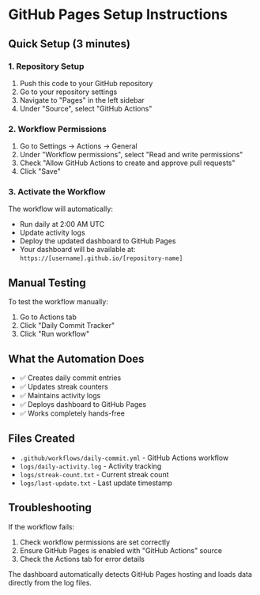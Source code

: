 # GitHub Pages Setup Instructions

## Quick Setup (3 minutes)

### 1. Repository Setup
1. Push this code to your GitHub repository
2. Go to your repository settings
3. Navigate to "Pages" in the left sidebar
4. Under "Source", select "GitHub Actions"

### 2. Workflow Permissions
1. Go to Settings → Actions → General
2. Under "Workflow permissions", select "Read and write permissions"
3. Check "Allow GitHub Actions to create and approve pull requests"
4. Click "Save"

### 3. Activate the Workflow
The workflow will automatically:
- Run daily at 2:00 AM UTC
- Update activity logs
- Deploy the updated dashboard to GitHub Pages
- Your dashboard will be available at: `https://[username].github.io/[repository-name]`

## Manual Testing
To test the workflow manually:
1. Go to Actions tab
2. Click "Daily Commit Tracker"
3. Click "Run workflow"

## What the Automation Does
- ✅ Creates daily commit entries
- ✅ Updates streak counters
- ✅ Maintains activity logs
- ✅ Deploys dashboard to GitHub Pages
- ✅ Works completely hands-free

## Files Created
- `.github/workflows/daily-commit.yml` - GitHub Actions workflow
- `logs/daily-activity.log` - Activity tracking
- `logs/streak-count.txt` - Current streak count
- `logs/last-update.txt` - Last update timestamp

## Troubleshooting
If the workflow fails:
1. Check workflow permissions are set correctly
2. Ensure GitHub Pages is enabled with "GitHub Actions" source
3. Check the Actions tab for error details

The dashboard automatically detects GitHub Pages hosting and loads data directly from the log files.